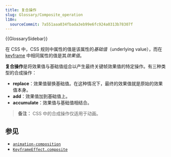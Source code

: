 ```yaml
---
title: 复合操作
slug: Glossary/Composite_operation
l10n:
  sourceCommit: 7a551aaa034fbada3eb99e6fc924a0313b78307f
---
```


{{GlossarySidebar}}

在 CSS 中，CSS 规则中属性的值是该属性的*基础值*（underlying value），而在 [keyframe](/zh-CN/docs/Web/CSS/@keyframes) 中相同属性的值是其*效果值*。

**复合操作**是将效果值与基础值组合以产生最终关键帧效果值的特定操作。有三种类型的合成操作：

- **replace**：效果值替换基础值。在这种情况下，最终的效果值就是原始的效果值本身。
- **add**：效果值加到基础值上。
- **accumulate**：效果值与基础值相结合。

> **备注：** CSS 中的合成操作仅适用于动画。

## 参见

- [`animation-composition`](/zh-CN/docs/Web/CSS/animation-composition)
- [`KeyframeEffect.composite`](/zh-CN/docs/Web/API/KeyframeEffect/composite)
